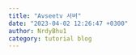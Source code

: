 ```yaml
---
title: "Avseetv 서버"
date: "2023-04-02 12:26:47 +0300"
author: NrdyBhu1
category: tutorial blog
---
```


